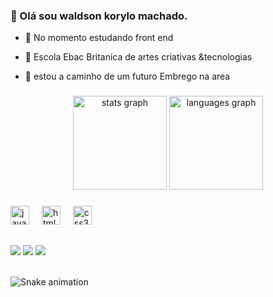 ###  👋 Olá sou waldson korylo machado.


- 🔭  No momento estudando front end
- 🌱 Escola Ebac Britanica de artes criativas &tecnologias
- 💬 estou a caminho de um futuro Embrego na area 
  
  <!-- GithubStats --><!-- GithubStats -->


###

<div align="center">
  <img src="https://github-readme-stats.vercel.app/api?username=korylo&hide_title=false&hide_merko=false&show_icons=true&include_all_commits=true&count_private=true&disable_animations=false&theme=dracula&locale=en&hide_border=false" height="150" alt="stats graph"  />
  <img src="https://github-readme-stats.vercel.app/api/top-langs?username=korylo&locale=en&hide_title=false&layout=compact&card_width=320&langs_count=5&theme=dracula&hide_border=false" height="150" alt="languages graph"  />
</div>

###

<div align="left">
  <img src="https://cdn.jsdelivr.net/gh/devicons/devicon/icons/javascript/javascript-original.svg" height="30" alt="javascript logo"  />
  <img width="12" />
  <img src="https://cdn.jsdelivr.net/gh/devicons/devicon/icons/html5/html5-original.svg" height="30" alt="html5 logo"  />
  <img width="12" />
  <img src="https://cdn.jsdelivr.net/gh/devicons/devicon/icons/css3/css3-original.svg" height="30" alt="css3 logo"  />
 
</div>

##

  <div> 
  
  <a href="https://www.instagram.com/machadowaldsonkorylo?igsh=dmJveTRwbWdyNTJi&utm_source=qr"><img src="https://img.shields.io/badge/-Instagram-%23E4405F?style=for-the-badge&logo=instagram&logoColor=white" target="_blank"></a> 
  <a href = "waldsonkorylomachado@gmail.com"><img src="https://img.shields.io/badge/-Gmail-%23333?style=for-the-badge&logo=gmail&logoColor=white" target="_blank"></a>
  <a href="https://www.facebook.com/waldson.korylo?mibextid=PlNXYD" target="_blank"><img src="https://img.shields.io/badge/Facebook-1877F2?style=for-the-badge&logo=facebook&logoColor=white=white" target="_blank"></a> 


<br clear="both">

<img src="https://raw.githubusercontent.com/korylo/korylo/output/snake.svg" alt="Snake animation" />








